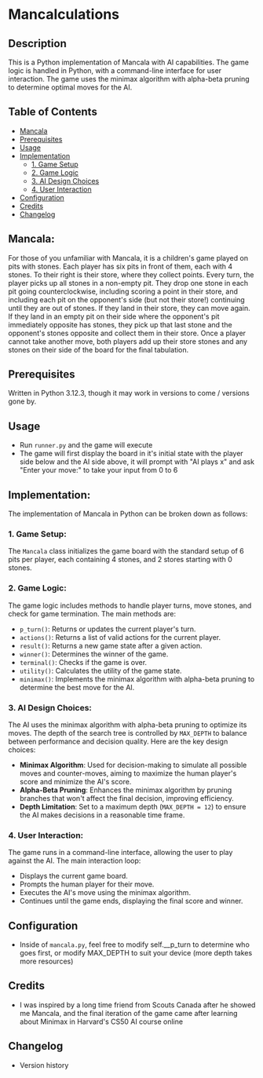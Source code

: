 # Mancalculations

## Description

This is a Python implementation of Mancala with AI capabilities. The game logic is handled in Python, with a command-line interface for user interaction. The game uses the minimax algorithm with alpha-beta pruning to determine optimal moves for the AI.

## Table of Contents

- [Mancala](#mancala)
- [Prerequisites](#prerequisites)
- [Usage](#usage)
- [Implementation](#implementation)
  - [1. Game Setup](#1-game-setup)
  - [2. Game Logic](#2-game-logic)
  - [3. AI Design Choices](#3-ai-design-choices)
  - [4. User Interaction](#4-user-interaction)
- [Configuration](#configuration)
- [Credits](#credits)
- [Changelog](#changelog)

## Mancala:

For those of you unfamiliar with Mancala, it is a children's game played on pits with stones. Each player has six pits in front of them, each with 4 stones. To their right is their store, where they collect points. Every turn, the player picks up all stones in a non-empty pit. They drop one stone in each pit going counterclockwise, including scoring a point in their store, and including each pit on the opponent's side (but not their store!) continuing until they are out of stones. If they land in their store, they can move again. If they land in an empty pit on their side where the opponent's pit immediately opposite has stones, they pick up that last stone and the opponent's stones opposite and collect them in their store. Once a player cannot take another move, both players add up their store stones and any stones on their side of the board for the final tabulation.

## Prerequisites

Written in Python 3.12.3, though it may work in versions to come / versions gone by.

## Usage

- Run `runner.py` and the game will execute
- The game will first display the board in it's initial state with the player side below and the AI side above, it will prompt with "AI plays x" and ask "Enter your move:" to take your input from 0 to 6

## Implementation:

The implementation of Mancala in Python can be broken down as follows:

### 1. Game Setup:

The `Mancala` class initializes the game board with the standard setup of 6 pits per player, each containing 4 stones, and 2 stores starting with 0 stones.

### 2. Game Logic:

The game logic includes methods to handle player turns, move stones, and check for game termination. The main methods are:

- `p_turn()`: Returns or updates the current player's turn.
- `actions()`: Returns a list of valid actions for the current player.
- `result()`: Returns a new game state after a given action.
- `winner()`: Determines the winner of the game.
- `terminal()`: Checks if the game is over.
- `utility()`: Calculates the utility of the game state.
- `minimax()`: Implements the minimax algorithm with alpha-beta pruning to determine the best move for the AI.

### 3. AI Design Choices:

The AI uses the minimax algorithm with alpha-beta pruning to optimize its moves. The depth of the search tree is controlled by `MAX_DEPTH` to balance between performance and decision quality. Here are the key design choices:

- **Minimax Algorithm**: Used for decision-making to simulate all possible moves and counter-moves, aiming to maximize the human player's score and minimize the AI's score.
- **Alpha-Beta Pruning**: Enhances the minimax algorithm by pruning branches that won't affect the final decision, improving efficiency.
- **Depth Limitation**: Set to a maximum depth (`MAX_DEPTH = 12`) to ensure the AI makes decisions in a reasonable time frame.

### 4. User Interaction:

The game runs in a command-line interface, allowing the user to play against the AI. The main interaction loop:

- Displays the current game board.
- Prompts the human player for their move.
- Executes the AI's move using the minimax algorithm.
- Continues until the game ends, displaying the final score and winner.

## Configuration

- Inside of `mancala.py`, feel free to modify self.\_\_p_turn to determine who goes first, or modify MAX_DEPTH to suit your device (more depth takes more resources)

## Credits

- I was inspired by a long time friend from Scouts Canada after he showed me Mancala, and the final iteration of the game came after learning about Minimax in Harvard's CS50 AI course online

## Changelog

- Version history
